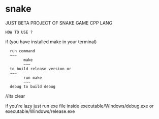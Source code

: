 # snake
JUST BETA PROJECT OF SNAKE GAME CPP LANG


`HOW TO USE ?`

if (you have installed make in your terminal)

      run command
      ~~~
            make 
            ~~~
      to build release version or 
      ~~~
            run make
            ~~~
      debug to build debug
//its clear

if you're lazy just run exe file inside executable/Windows/debug.exe or executable/Windows/release.exe 
